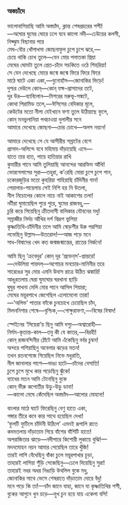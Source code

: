 ### অস্তচাঁদে

ভালোবাসিয়াছি আমি অস্তচাঁদ, ক্লান্ত শেষপ্রহরের শশী!  
—অঘোর ঘুমের ঘোরে ঢলে যবে কালো নদী—ঢেউয়ের কলসী,  
নিঝ্ঝুম বিছানার পরে  
মেঘ-বৌর খোঁপাখসা জোছনাফুল চুপে চুপে ঝরে,—   
চেয়ে থাকি চোখ তুলে—যেন মোর পলাতকা প্রিয়া  
মেঘের ঘোমটা তুলে প্রেত-চাঁদে সচকিতে ওঠে শিহরিয়া!  
সে যেন দেখেছে মোরে জন্মে জন্মে ফিরে ফিরে ফিরে  
মাঠে ঘাটে একা একা,—বুনোহাঁস—জোনাকির ভিড়ে!  
দুশ্চর দেউলে কোন্—কোন্ যক্ষ-প্রাসাদের তটে,  
দূর উর—ব্যাবিলোন—মিশরের মরুভূ-সঙ্কটে,  
কোথা পিরামিড তলে,—ঈসিসের বেদিকার মূলে,  
কেউটের মতো নীলা যেইখানে ফণা তুলে উঠিয়াছে ফুলে,  
কোন্ মনভুলানিয়া পথচাওয়া দুলালীর সনে  
আমারে দেখেছে জোছনা—চোর চোখে—অলস নয়নে!  

আমারে দেখেছে সে যে আসীরীয় সম্রাটের বেশে  
প্রাসাদ-অলিন্দে যবে মহিমায় দাঁড়ায়েছি এসে—   
হাতে তার হাত, পায়ে হাতিয়ার রাখি  
কুমারীর পানে আমি তুলিয়াছি আনন্দের আরক্তিম আঁখি!  
ভোরগেলাসের সুরা—তহুরা, ক’রেছি মোরা চুপে চুপে পান,  
চকোরজুড়ির মতো কুহরিয়া গাহিয়াছি চাঁদিনীর গান!  
পেয়ালায়-পায়েলায় সেই নিশি হয় নি উতলা,  
নীল নিচোলের কোলে নাচে নাই আকাশের তলা!  
নটীরা ঘুমায়েছিল পুরে পুরে, ঘুমের রাজবধূ,—   
চুরি করে পিয়েছিনু ক্রীতদাসী বালিকার যৌবনের মধু!  
সম্রাজ্ঞীর নির্দয় আঁখির দর্প বিদ্রূপ ভুলিয়া  
কৃষ্ণাতিথি-চাঁদিনীর তলে আমি ষোড়শীর উরু পরশিয়া  
লভেছিনু উল্লাস—উতরোল!—আজ পড়ে মনে  
সাধ-বিষাদের খেদ কত জন্মজন্মান্তের, রাতের নির্জনে!  

আমি ছিনু ‘ক্রবেদুর’ কোন্ দূর ‘প্রভেন্‌স’-প্রান্তরে!  
—দেউলিয়া পায়দল্—অগোচর মনচোর-মানিনীর তরে  
সারেঙের সুর মোর এমনি উদাস রাত্রে উঠিত ঝঙ্কারি!  
আঙুরতলায় ঘেরা ঘুমঘোর ঘরখানা ছাড়ি  
ঘুঘুর পাখনা মেলি মোর পানে আসিল পিয়ারা;  
মেঘের ময়ূরপাখে জেগেছিল এলোমেলো তারা!  
—‘অলিভ’ পাতার ফাঁকে চুনচোখে চেয়েছিল চাঁদ,  
মিলননিশার শেষে—বৃশ্চিক,—গোক্ষুরাফণা,—বিষের বিস্বাদ!  

স্পেইনের ‘সিয়েরা’য় ছিনু আমি দস্যু—অশ্বারোহী—   
নির্মম-কৃতান্ত-কাল—তবু কী যে কাতর,—বিরহী!  
কোন্ রাজনন্দিনীর ঠোঁটে আমি এঁকেছিনু বর্বর চুম্বন!  
অন্দরে পশিয়াছিনু অবেলার ঝড়ের মতন!  
তখন রতনশেজে গিয়েছিল নিভে মধুরাতি,  
নীল জানালার পাশে—ভাঙা হাটে—চাঁদের বেসাতি!  
চুপে চুপে মুখে কার পড়েছিনু ঝুঁকে!  
ব্যাধের মতন আমি টেনেছিনু বুকে  
কোন্ ভীরু কপোতীর উড়ু-উড়ু ডানা!  
—কালো মেঘে কেঁদেছিল অস্তচাঁদ—আলোর মোহানা!  

বাংলার মাঠে ঘাটে ফিরেছিনু বেণু হাতে একা,  
গঙ্গার তীরে কবে কার সাথে হয়েছিল দেখা!  
‘ফুলটি ফুটিলে চাঁদিনী উঠিলে’ এমনই রূপালি রাতে  
কদমতলায় দাঁড়াতাম গিয়ে বাঁশের বাঁশিটি হাতে!  
অপরাজিতার ঝাড়ে—নদীপারে কিশোরী লুকায়ে বুঝি!—   
মদনমোহন নয়ন আমার পেয়েছিল তারে খুঁজি!  
তারই লাগি বেঁধেছিনু বাঁকা চুলে ময়ূরপাখার চূড়া,  
তাহারই লাগিয়া শুঁড়ি সেজেছিনু—ঢেলে দিয়েছিনু সুরা!  
তাহারই নধর অধর নিঙাড়ি উথলিল বুকে মধু,  
জোনাকির সাথে ভেসে শেষরাতে দাঁড়াতাম দোরে বঁধু!  
মনে পড়ে কি তা!—চাঁদ জানে যাহা, জানে যা কৃষ্ণাতিথির শশী,  
বুকের আগুনে খুন চড়ে—মুখ চুন হয়ে যায় একেলা বসি!  

